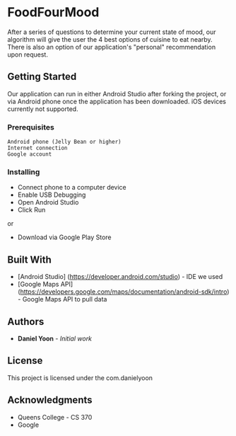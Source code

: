 # FoodFourMood

After a series of questions to determine your current state of mood, our algorithm will give the user the 4 best options of cuisine to eat nearby. There is also an option of our application's "personal" recommendation upon request.

## Getting Started

Our application can run in either Android Studio after forking the project, or via Android phone once the application has been downloaded. iOS devices currently not supported.

### Prerequisites

```
Android phone (Jelly Bean or higher)
Internet connection
Google account
```

### Installing

* Connect phone to a computer device
* Enable USB Debugging
* Open Android Studio
* Click Run

or 

* Download via Google Play Store

## Built With

* [Android Studio] (https://developer.android.com/studio) - IDE we used
* [Google Maps API] (https://developers.google.com/maps/documentation/android-sdk/intro) - Google Maps API to pull data

## Authors

* **Daniel Yoon** - *Initial work*

## License

This project is licensed under the com.danielyoon

## Acknowledgments

* Queens College - CS 370
* Google
